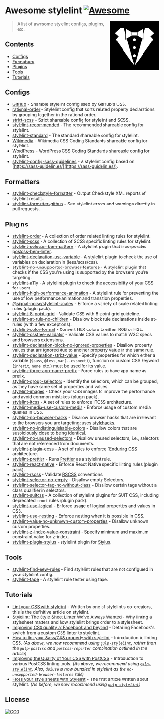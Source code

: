 <!--lint disable awesome-heading-->
# Awesome stylelint [![Awesome](https://awesome.re/badge.svg)](https://awesome.re)

[<img src="https://raw.githubusercontent.com/stylelint/stylelint/master/identity/stylelint-icon-white-512.png" width="160" align="right" alt="stylelint">](https://stylelint.io/)

> A list of awesome stylelint configs, plugins, etc.

## Contents

- [Configs](#configs)
- [Formatters](#formatters)
- [Plugins](#plugins)
- [Tools](#tools)
- [Tutorials](#tutorials)

## Configs

- [GitHub](https://github.com/primer/stylelint-config-primer) - Sharable stylelint config used by GitHub's CSS.
- [rational-order](https://github.com/constverum/stylelint-config-rational-order) - Stylelint config that sorts related property declarations by grouping together in the rational order.
- [strict-scss](https://github.com/wemake-services/wemake-frontend-styleguide/tree/master/packages/stylelint-config-scss) - Strict shareable config for stylelint and SCSS.
- [stylelint-recommended](https://github.com/stylelint/stylelint-config-recommended) - The recommended shareable config for stylelint.
- [stylelint-standard](https://github.com/stylelint/stylelint-config-standard) - The standard shareable config for stylelint.
- [Wikimedia](https://github.com/wikimedia/stylelint-config-wikimedia) - Wikimedia CSS Coding Standards shareable config for stylelint.
- [WordPress](https://github.com/WordPress-Coding-Standards/stylelint-config-wordpress) - WordPress CSS Coding Standards shareable config for stylelint.
- [stylelint-config-sass-guidelines](https://github.com/bjankord/stylelint-config-sass-guidelines) - A stylelint config based on [https://sass-guidelin.es/](https://sass-guidelin.es/).

## Formatters

- [stylelint-checkstyle-formatter](https://github.com/davidtheclark/stylelint-checkstyle-formatter) - Output Checkstyle XML reports of stylelint results.
- [stylelint-formatter-github](https://github.com/hipstersmoothie/stylelint-formatter-github) - See stylelint errors and warnings directly in pull requests.

## Plugins

- [stylelint-order](https://github.com/hudochenkov/stylelint-order) - A collection of order related linting rules for stylelint.
- [stylelint-scss](https://github.com/kristerkari/stylelint-scss) - A collection of SCSS specific linting rules for stylelint.
- [stylelint-selector-bem-pattern](https://github.com/davidtheclark/stylelint-selector-bem-pattern) - A stylelint plugin that incorporates [postcss-bem-linter](https://github.com/postcss/postcss-bem-linter).
- [stylelint-declaration-use-variable](https://github.com/sh-waqar/stylelint-declaration-use-variable) - A stylelint plugin to check the use of variables on declaration in (less/scss/css).
- [stylelint-no-unsupported-browser-features](https://github.com/ismay/stylelint-no-unsupported-browser-features) - A stylelint plugin that checks if the CSS you're using is supported by the browsers you're targeting.
- [stylelint-a11y](https://github.com/YozhikM/stylelint-a11y) - A stylelint plugin to check the accessibility of your CSS for users.
- [stylelint-high-performance-animation](https://github.com/kristerkari/stylelint-high-performance-animation) - A stylelint rule for preventing the use of low performance animation and transition properties.
- [@signal-noise/stylelint-scales](https://github.com/signal-noise/stylelint-scales) - Enforce a variety of scale related linting rules (plugin pack).
- [stylelint-8-point-grid](https://github.com/dcrtantuco/stylelint-8-point-grid) - Validate CSS with 8-point grid guideline.
- [stylelint-at-rule-no-children](https://github.com/adityavm/stylelint-at-rule-no-children) - Disallow block rule declarations inside at-rules (with a few exceptions).
- [stylelint-color-format](https://github.com/filipekiss/stylelint-color-format) - Convert HEX colors to either RGB or HSL.
- [stylelint-csstree-validator](https://github.com/csstree/stylelint-validator) - Validate CSS values to match W3C specs and browsers extensions.
- [stylelint-declaration-block-no-ignored-properties](https://github.com/kristerkari/stylelint-declaration-block-no-ignored-properties) - Disallow property values that are ignored due to another property value in the same rule.
- [stylelint-declaration-strict-value](https://github.com/AndyOGo/stylelint-declaration-strict-value) - Specify properties for which either a variable (`$sass`, `@less`, `var(--cssnext)`), function or custom CSS keyword (`inherit`, `none`, etc.) must be used for its value.
- [stylelint-force-app-name-prefix](https://github.com/SunHuawei/stylelint-force-app-name-prefix/) - Force rules to have app name as prefix.
- [stylelint-group-selectors](https://github.com/ssivanatarajan/stylelint-group-selectors) - Identify the selectors, which can be grouped, as they have same set of properties and values.
- [stylelint-images](https://github.com/ramasilveyra/stylelint-images) - Check your CSS images to improve the performance and avoid common mistakes (plugin pack).
- [stylelint-itcss](https://github.com/KamiKillertO/stylelint-itcss) - A set of rules to enforce ITCSS architecture.
- [stylelint-media-use-custom-media](https://github.com/csstools/stylelint-media-use-custom-media) - Enforce usage of custom media queries in CSS.
- [stylelint-no-browser-hacks](https://github.com/Slamdunk/stylelint-no-browser-hacks) - Disallow browser hacks that are irrelevant to the browsers you are targeting; uses [stylehacks](https://github.com/ben-eb/stylehacks).
- [stylelint-no-indistinguishable-colors](https://github.com/ierhyna/stylelint-no-indistinguishable-colors) - Disallow colors that are suspiciously close to being identical.
- [stylelint-no-unused-selectors](https://github.com/nodaguti/stylelint-no-unused-selectors) - Disallow unused selectors, i.e., selectors that are not referenced from documents.
- [stylelint-plugin-ecss](https://github.com/tyankatsu0105/stylelint-plugin-ecss) - A set of rules to enforce [`Enduring CSS](http://ecss.io/) architecture.
- [stylelint-prettier](https://github.com/prettier/stylelint-prettier) - Runs [Prettier](https://prettier.io/) as a stylelint rule.
- [stylelint-react-native](https://github.com/kristerkari/stylelint-react-native) - Enforce React Native specific linting rules (plugin pack).
- [stylelint-rscss](https://github.com/rstacruz/stylelint-rscss) - Validate [RSCSS](http://rscss.io) conventions.
- [stylelint-selector-no-empty](https://github.com/ssivanatarajan/stylelint-selector-no-empty) - Disallow empty Selectors.
- [stylelint-selector-tag-no-without-class](https://github.com/Moxio/stylelint-selector-tag-no-without-class) - Disallow certain tags without a class qualifier in selectors.
- [stylelint-suitcss](https://github.com/suitcss/stylelint-suitcss) - A collection of stylelint plugins for SUIT CSS, including deprecated `:root` rules (plugin pack).
- [stylelint-use-logical](https://github.com/csstools/stylelint-use-logical) - Enforce usage of logical properties and values in CSS.
- [stylelint-use-nesting](https://github.com/csstools/stylelint-use-nesting) - Enforce nesting when it is possible in CSS.
- [stylelint-value-no-unknown-custom-properties](https://github.com/csstools/stylelint-value-no-unknown-custom-properties) - Disallow unknown custom properties.
- [stylelint-z-index-value-constraint](https://github.com/kristerkari/stylelint-z-index-value-constraint) - Specify minimum and maximum constraint value for z-index.
- [stylelint-plugin-stylus](https://github.com/ota-meshi/stylelint-plugin-stylus) - stylelint plugin for [Stylus](https://stylus-lang.com/).

## Tools

- [stylelint-find-new-rules](https://github.com/Donov4n/stylelint-find-new-rules) - Find stylelint rules that are not configured in your stylelint config.
- [stylelint-tape](https://www.npmjs.com/package/stylelint-tape) - A stylelint rule tester using tape.

## Tutorials

- [Lint your CSS with stylelint](https://css-tricks.com/stylelint/) - Written by one of stylelint's co-creators, this is the definitive article on stylelint.
- [Stylelint: The Style Sheet Linter We've Always Wanted](https://www.smashingmagazine.com/2016/05/stylelint-the-style-sheet-linter-weve-always-wanted/) - Why linting a stylesheet matters and how stylelint brings order to a stylesheet.
- [Improving CSS quality at Facebook and beyond](https://code.facebook.com/posts/879890885467584/improving-css-quality-at-facebook-and-beyond) - Detailing Facebook's switch from a custom CSS linter to stylelint.
- [How to lint your Sass/CSS properly with stylelint](http://www.creativenightly.com/2016/02/How-to-lint-your-css-with-stylelint/) - Introduction to linting CSS. *(As above, we now recommend using [`gulp-stylelint`](https://github.com/olegskl/gulp-stylelint), rather than the `gulp-postcss` and `postcss-reporter` combination outlined in the article)*
- [Improving the Quality of Your CSS with PostCSS](http://www.sitepoint.com/improving-the-quality-of-your-css-with-postcss/) - Introduction to various PostCSS linting tools. *(As above, we recommend using [`gulp-stylelint`](https://github.com/olegskl/gulp-stylelint). Also, `doiuse` is now bundled in stylelint as the `no-unsupported-browser-features` rule)*
- [Floss your style sheets with Stylelint](https://benfrain.com/floss-your-style-sheets-with-stylelint/) - The first article written about stylelint. *(As before, we now recommend using [`gulp-stylelint`](https://github.com/olegskl/gulp-stylelint))*

## License

[![CC0](https://mirrors.creativecommons.org/presskit/buttons/88x31/svg/cc-zero.svg)](https://creativecommons.org/publicdomain/zero/1.0/)
